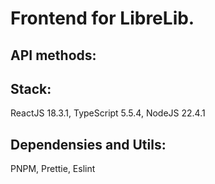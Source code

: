 # Frontend for LibreLib.

## API methods:

## Stack:

ReactJS 18.3.1, TypeScript 5.5.4, NodeJS 22.4.1

## Dependensies and Utils:

PNPM, Prettie, Eslint
